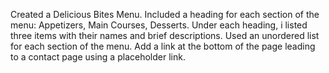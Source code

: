 Created a Delicious Bites Menu.
Included a heading for each section of the menu: Appetizers, Main Courses, Desserts.
Under each heading, i listed three items with their names and brief descriptions.
Used an unordered list for each section of the menu.
Add a link at the bottom of the page leading to a contact page using a placeholder link.
